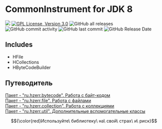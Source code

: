 CommonInstrument for JDK 8
==========================

[![](https://jitpack.io/v/HZERR/CommonInstrument-JDK8.svg)](https://jitpack.io/#HZERR/CommonInstrument-JDK8)
[![GPL License, Version 3.0](https://img.shields.io/badge/license-GPL%203.0-blue?style=flat&logo=appveyor)](https://www.gnu.org/licenses/gpl-3.0)
![GitHub all releases](https://img.shields.io/github/downloads/HZERR/CommonInstrument-JDK8/total?color=blue&style=flat)
![GitHub commit activity](https://img.shields.io/github/commit-activity/m/HZERR/CommonInstrument-JDK8?style=flat)
![GitHub last commit](https://img.shields.io/github/last-commit/HZERR/CommonInstrument-JDK8?style=flat)
![GitHub Release Date](https://img.shields.io/github/release-date/HZERR/CommonInstrument-JDK8)

## Includes

* HFile
* HCollections
* HByteCodeBuilder

## Путеводитель

[Пакет - "ru.hzerr.bytecode". Работа с байт-кодом](#)</br>
[Пакет - "ru.hzerr.file". Работа с файлами](FILE.md)</br>
[Пакет - "ru.hzerr.collection". Работа с коллекциями](#)</br>
[Пакет - "ru.hzerr.util". Дополнительные вспомогательные классы](#)</br>

$${\color{red}Используйте\ библиотеку\ на\ свой\ страх\ и\ риск}$$

